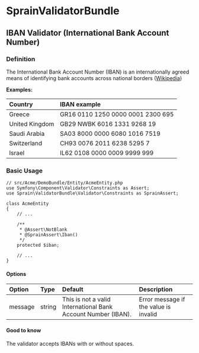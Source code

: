 SprainValidatorBundle
=====================

## IBAN Validator (International Bank Account Number)

### Definition

The International Bank Account Number (IBAN) is an internationally agreed means of identifying bank accounts across national borders ([Wikipedia](http://en.wikipedia.org/wiki/International_Bank_Account_Number))

**Examples:**

Country        | IBAN example
:--------------|:----------------------
Greece         | GR16 0110 1250 0000 0001 2300 695
United Kingdom | GB29 NWBK 6016 1331 9268 19
Saudi Arabia   | SA03 8000 0000 6080 1016 7519
Switzerland    | CH93 0076 2011 6238 5295 7
Israel         | IL62 0108 0000 0009 9999 999


### Basic Usage

    // src/Acme/DemoBundle/Entity/AcmeEntity.php
    use Symfony\Component\Validator\Constraints as Assert;
    use Sprain\ValidatorBundle\Validator\Constraints as SprainAssert;

    class AcmeEntity
    {
        // ...

        /**
         * @Assert\NotBlank
         * @SprainAssert\Iban()
         */
        protected $iban;

        // ...
    }
    
#### Options
Option    | Type    | Default   | Description
:---------|:--------|:---------|:------------
message   | string  | This is not a valid International Bank Account Number (IBAN). | Error message if the value is invalid

#### Good to know
The validator accepts IBANs with or without spaces.